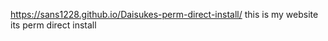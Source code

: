 https://sans1228.github.io/Daisukes-perm-direct-install/
this is my website its perm direct install
